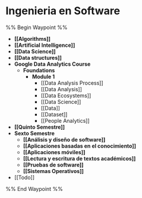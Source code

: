 # Ingenieria en Software
%% Begin Waypoint %%
- **[[Algorithms]]**
- **[[Artificial Intelligence]]**
- **[[Data Science]]**
- **[[Data structures]]**
- **Google Data Analytics Course**
	- **Foundations**
		- **Module 1**
			- [[Data Analysis Process]]
			- [[Data Analysis]]
			- [[Data Ecosystems]]
			- [[Data Science]]
			- [[Data]]
			- [[Dataset]]
			- [[People Analytics]]
- **[[Quinto Semestre]]**
- **Sexto Semestre**
	- **[[Análisis y diseño de software]]**
	- **[[Aplicaciones basadas en el conocimiento]]**
	- **[[Aplicaciones móviles]]**
	- **[[Lectura y escritura de textos académicos]]**
	- **[[Pruebas de software]]**
	- **[[Sistemas Operativos]]**
- [[Todo]]

%% End Waypoint %%